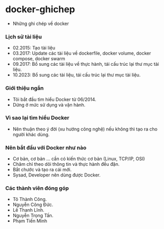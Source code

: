 # docker-ghichep

- Những ghi chép về docker

### Lịch sử tài liệu

- 02.2015: Tạo tài liệu
- 03.2017: Update các tài liệu về dockerfile, docker volume, docker compose, docker swarm
- 09.2017: Bổ sung các tài liệu về thực hành, tái cấu trúc lại thư mục tài liệu.
- 10.2023: Bổ sung các tài liệu, tái cấu trúc lại thư mục tài liệu.

### Giới thiệu ngắn

- Tôi bắt đầu tìm hiểu Docker từ 06/2014.
- Dừng ở mức sử dụng và vận hành.

### Vì sao lại tìm hiểu Docker

- Nên thuận theo ý đời (xu hướng công nghệ) nếu không thì tạo ra cho người khác dùng.

### Nên bắt đầu với Docker như nào

- Cơ bản, cơ bản ... cần có kiến thức cơ bản (Linux, TCP/IP, OSI)
- Chăm chỉ theo dõi thông tin và thực hành đều đặn.
- Bắt chước và tạo ra cái mới.
- Sysad, Developer nên dùng được Docker.

### Các thành viên đóng góp

- Tô Thành Công.
- Nguyễn Công Đức.
- Lê Thanh Lĩnh.
- Nguyễn Trọng Tấn.
- Phạm Tiến Minh

